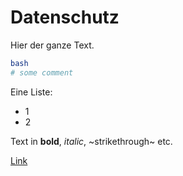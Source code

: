 # Datenschutz

Hier der ganze Text.

```bash
bash
# some comment
```

Eine Liste:
- 1
- 2

Text in **bold**, *italic*, ~strikethrough~ etc.

[Link](/building/mw)
